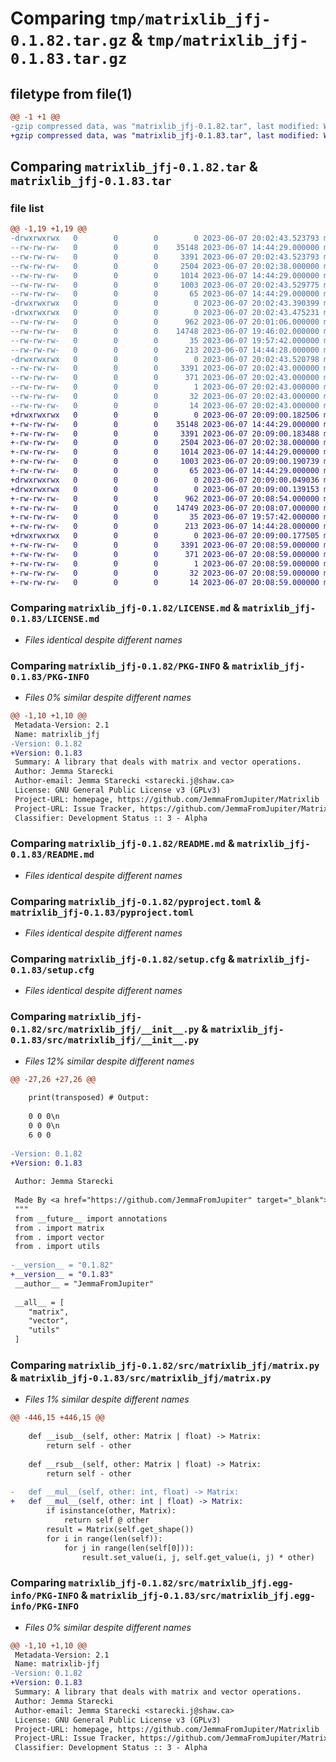# Comparing `tmp/matrixlib_jfj-0.1.82.tar.gz` & `tmp/matrixlib_jfj-0.1.83.tar.gz`

## filetype from file(1)

```diff
@@ -1 +1 @@
-gzip compressed data, was "matrixlib_jfj-0.1.82.tar", last modified: Wed Jun  7 20:02:43 2023, max compression
+gzip compressed data, was "matrixlib_jfj-0.1.83.tar", last modified: Wed Jun  7 20:09:00 2023, max compression
```

## Comparing `matrixlib_jfj-0.1.82.tar` & `matrixlib_jfj-0.1.83.tar`

### file list

```diff
@@ -1,19 +1,19 @@
-drwxrwxrwx   0        0        0        0 2023-06-07 20:02:43.523793 matrixlib_jfj-0.1.82/
--rw-rw-rw-   0        0        0    35148 2023-06-07 14:44:29.000000 matrixlib_jfj-0.1.82/LICENSE.md
--rw-rw-rw-   0        0        0     3391 2023-06-07 20:02:43.523793 matrixlib_jfj-0.1.82/PKG-INFO
--rw-rw-rw-   0        0        0     2504 2023-06-07 20:02:38.000000 matrixlib_jfj-0.1.82/README.md
--rw-rw-rw-   0        0        0     1014 2023-06-07 14:44:29.000000 matrixlib_jfj-0.1.82/pyproject.toml
--rw-rw-rw-   0        0        0     1003 2023-06-07 20:02:43.529775 matrixlib_jfj-0.1.82/setup.cfg
--rw-rw-rw-   0        0        0       65 2023-06-07 14:44:29.000000 matrixlib_jfj-0.1.82/setup.py
-drwxrwxrwx   0        0        0        0 2023-06-07 20:02:43.390399 matrixlib_jfj-0.1.82/src/
-drwxrwxrwx   0        0        0        0 2023-06-07 20:02:43.475231 matrixlib_jfj-0.1.82/src/matrixlib_jfj/
--rw-rw-rw-   0        0        0      962 2023-06-07 20:01:06.000000 matrixlib_jfj-0.1.82/src/matrixlib_jfj/__init__.py
--rw-rw-rw-   0        0        0    14748 2023-06-07 19:46:02.000000 matrixlib_jfj-0.1.82/src/matrixlib_jfj/matrix.py
--rw-rw-rw-   0        0        0       35 2023-06-07 19:57:42.000000 matrixlib_jfj-0.1.82/src/matrixlib_jfj/utils.py
--rw-rw-rw-   0        0        0      213 2023-06-07 14:44:28.000000 matrixlib_jfj-0.1.82/src/matrixlib_jfj/vector.py
-drwxrwxrwx   0        0        0        0 2023-06-07 20:02:43.520798 matrixlib_jfj-0.1.82/src/matrixlib_jfj.egg-info/
--rw-rw-rw-   0        0        0     3391 2023-06-07 20:02:43.000000 matrixlib_jfj-0.1.82/src/matrixlib_jfj.egg-info/PKG-INFO
--rw-rw-rw-   0        0        0      371 2023-06-07 20:02:43.000000 matrixlib_jfj-0.1.82/src/matrixlib_jfj.egg-info/SOURCES.txt
--rw-rw-rw-   0        0        0        1 2023-06-07 20:02:43.000000 matrixlib_jfj-0.1.82/src/matrixlib_jfj.egg-info/dependency_links.txt
--rw-rw-rw-   0        0        0       32 2023-06-07 20:02:43.000000 matrixlib_jfj-0.1.82/src/matrixlib_jfj.egg-info/requires.txt
--rw-rw-rw-   0        0        0       14 2023-06-07 20:02:43.000000 matrixlib_jfj-0.1.82/src/matrixlib_jfj.egg-info/top_level.txt
+drwxrwxrwx   0        0        0        0 2023-06-07 20:09:00.182506 matrixlib_jfj-0.1.83/
+-rw-rw-rw-   0        0        0    35148 2023-06-07 14:44:29.000000 matrixlib_jfj-0.1.83/LICENSE.md
+-rw-rw-rw-   0        0        0     3391 2023-06-07 20:09:00.183488 matrixlib_jfj-0.1.83/PKG-INFO
+-rw-rw-rw-   0        0        0     2504 2023-06-07 20:02:38.000000 matrixlib_jfj-0.1.83/README.md
+-rw-rw-rw-   0        0        0     1014 2023-06-07 14:44:29.000000 matrixlib_jfj-0.1.83/pyproject.toml
+-rw-rw-rw-   0        0        0     1003 2023-06-07 20:09:00.190739 matrixlib_jfj-0.1.83/setup.cfg
+-rw-rw-rw-   0        0        0       65 2023-06-07 14:44:29.000000 matrixlib_jfj-0.1.83/setup.py
+drwxrwxrwx   0        0        0        0 2023-06-07 20:09:00.049036 matrixlib_jfj-0.1.83/src/
+drwxrwxrwx   0        0        0        0 2023-06-07 20:09:00.139153 matrixlib_jfj-0.1.83/src/matrixlib_jfj/
+-rw-rw-rw-   0        0        0      962 2023-06-07 20:08:54.000000 matrixlib_jfj-0.1.83/src/matrixlib_jfj/__init__.py
+-rw-rw-rw-   0        0        0    14749 2023-06-07 20:08:07.000000 matrixlib_jfj-0.1.83/src/matrixlib_jfj/matrix.py
+-rw-rw-rw-   0        0        0       35 2023-06-07 19:57:42.000000 matrixlib_jfj-0.1.83/src/matrixlib_jfj/utils.py
+-rw-rw-rw-   0        0        0      213 2023-06-07 14:44:28.000000 matrixlib_jfj-0.1.83/src/matrixlib_jfj/vector.py
+drwxrwxrwx   0        0        0        0 2023-06-07 20:09:00.177505 matrixlib_jfj-0.1.83/src/matrixlib_jfj.egg-info/
+-rw-rw-rw-   0        0        0     3391 2023-06-07 20:08:59.000000 matrixlib_jfj-0.1.83/src/matrixlib_jfj.egg-info/PKG-INFO
+-rw-rw-rw-   0        0        0      371 2023-06-07 20:08:59.000000 matrixlib_jfj-0.1.83/src/matrixlib_jfj.egg-info/SOURCES.txt
+-rw-rw-rw-   0        0        0        1 2023-06-07 20:08:59.000000 matrixlib_jfj-0.1.83/src/matrixlib_jfj.egg-info/dependency_links.txt
+-rw-rw-rw-   0        0        0       32 2023-06-07 20:08:59.000000 matrixlib_jfj-0.1.83/src/matrixlib_jfj.egg-info/requires.txt
+-rw-rw-rw-   0        0        0       14 2023-06-07 20:08:59.000000 matrixlib_jfj-0.1.83/src/matrixlib_jfj.egg-info/top_level.txt
```

### Comparing `matrixlib_jfj-0.1.82/LICENSE.md` & `matrixlib_jfj-0.1.83/LICENSE.md`

 * *Files identical despite different names*

### Comparing `matrixlib_jfj-0.1.82/PKG-INFO` & `matrixlib_jfj-0.1.83/PKG-INFO`

 * *Files 0% similar despite different names*

```diff
@@ -1,10 +1,10 @@
 Metadata-Version: 2.1
 Name: matrixlib_jfj
-Version: 0.1.82
+Version: 0.1.83
 Summary: A library that deals with matrix and vector operations.
 Author: Jemma Starecki
 Author-email: Jemma Starecki <starecki.j@shaw.ca>
 License: GNU General Public License v3 (GPLv3)
 Project-URL: homepage, https://github.com/JemmaFromJupiter/Matrixlib
 Project-URL: Issue Tracker, https://github.com/JemmaFromJupiter/Matrixlib/issues
 Classifier: Development Status :: 3 - Alpha
```

### Comparing `matrixlib_jfj-0.1.82/README.md` & `matrixlib_jfj-0.1.83/README.md`

 * *Files identical despite different names*

### Comparing `matrixlib_jfj-0.1.82/pyproject.toml` & `matrixlib_jfj-0.1.83/pyproject.toml`

 * *Files identical despite different names*

### Comparing `matrixlib_jfj-0.1.82/setup.cfg` & `matrixlib_jfj-0.1.83/setup.cfg`

 * *Files identical despite different names*

### Comparing `matrixlib_jfj-0.1.82/src/matrixlib_jfj/__init__.py` & `matrixlib_jfj-0.1.83/src/matrixlib_jfj/__init__.py`

 * *Files 12% similar despite different names*

```diff
@@ -27,26 +27,26 @@
 
  	print(transposed) # Output:
 
  	0 0 0\n
 	0 0 0\n
  	6 0 0
 
-Version: 0.1.82
+Version: 0.1.83
 
 Author: Jemma Starecki
 
 Made By <a href="https://github.com/JemmaFromJupiter" target="_blank">JemmaFromJupiter</a> On Github.
 """
 from __future__ import annotations
 from . import matrix
 from . import vector
 from . import utils
 
-__version__ = "0.1.82"
+__version__ = "0.1.83"
 __author__ = "JemmaFromJupiter"
 
 __all__ = [
 	"matrix",
 	"vector",
 	"utils"
 ]
```

### Comparing `matrixlib_jfj-0.1.82/src/matrixlib_jfj/matrix.py` & `matrixlib_jfj-0.1.83/src/matrixlib_jfj/matrix.py`

 * *Files 1% similar despite different names*

```diff
@@ -446,15 +446,15 @@
 
 	def __isub__(self, other: Matrix | float) -> Matrix:
 		return self - other
 
 	def __rsub__(self, other: Matrix | float) -> Matrix:
 		return self - other
 
-	def __mul__(self, other: int, float) -> Matrix:
+	def __mul__(self, other: int | float) -> Matrix:
 		if isinstance(other, Matrix):
 			return self @ other
 		result = Matrix(self.get_shape())
 		for i in range(len(self)):
 			for j in range(len(self[0])):
 				result.set_value(i, j, self.get_value(i, j) * other)
```

### Comparing `matrixlib_jfj-0.1.82/src/matrixlib_jfj.egg-info/PKG-INFO` & `matrixlib_jfj-0.1.83/src/matrixlib_jfj.egg-info/PKG-INFO`

 * *Files 0% similar despite different names*

```diff
@@ -1,10 +1,10 @@
 Metadata-Version: 2.1
 Name: matrixlib-jfj
-Version: 0.1.82
+Version: 0.1.83
 Summary: A library that deals with matrix and vector operations.
 Author: Jemma Starecki
 Author-email: Jemma Starecki <starecki.j@shaw.ca>
 License: GNU General Public License v3 (GPLv3)
 Project-URL: homepage, https://github.com/JemmaFromJupiter/Matrixlib
 Project-URL: Issue Tracker, https://github.com/JemmaFromJupiter/Matrixlib/issues
 Classifier: Development Status :: 3 - Alpha
```

